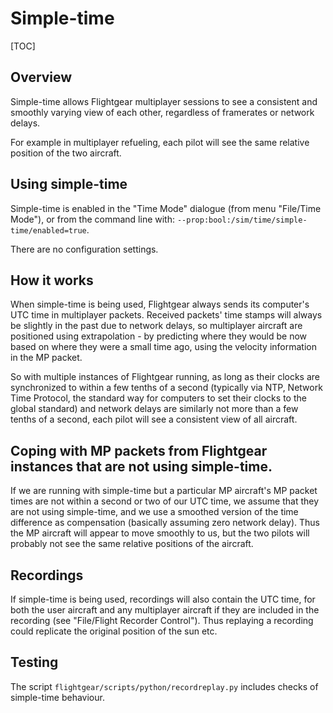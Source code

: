 # Simple-time

[TOC]

## Overview

Simple-time allows Flightgear multiplayer sessions to see a consistent and smoothly varying view of each other, regardless of framerates or network delays.

For example in multiplayer refueling, each pilot will see the same relative position of the two aircraft.


## Using simple-time

Simple-time is enabled in the "Time Mode" dialogue (from menu "File/Time Mode"), or from the command line with: `--prop:bool:/sim/time/simple-time/enabled=true`.


There are no configuration settings.


## How it works

When simple-time is being used, Flightgear always sends its computer's UTC time in multiplayer packets. Received packets' time stamps will always be slightly in the past due to network delays, so multiplayer aircraft are positioned using extrapolation - by predicting where they would be now based on where they were a small time ago, using the velocity information in the MP packet.

So with multiple instances of Flightgear running, as long as their clocks are synchronized to within a few tenths of a second (typically via NTP, Network Time Protocol, the standard way for computers to set their clocks to the global standard) and network delays are similarly not more than a few tenths of a second, each pilot will see a consistent view of all aircraft.


## Coping with MP packets from Flightgear instances that are not using simple-time.

If we are running with simple-time but a particular MP aircraft's MP packet times are not within a second or two of our UTC time, we assume that they are not using simple-time, and we use a smoothed version of the time difference as compensation (basically assuming zero network delay). Thus the MP aircraft will appear to move smoothly to us, but the two pilots will probably not see the same relative positions of the aircraft.


## Recordings

If simple-time is being used, recordings will also contain the UTC time, for both the user aircraft and any multiplayer aircraft if they are included in the recording (see "File/Flight Recorder Control"). Thus replaying a recording could replicate the original position of the sun etc.


## Testing

The script `flightgear/scripts/python/recordreplay.py` includes checks of simple-time behaviour. 
